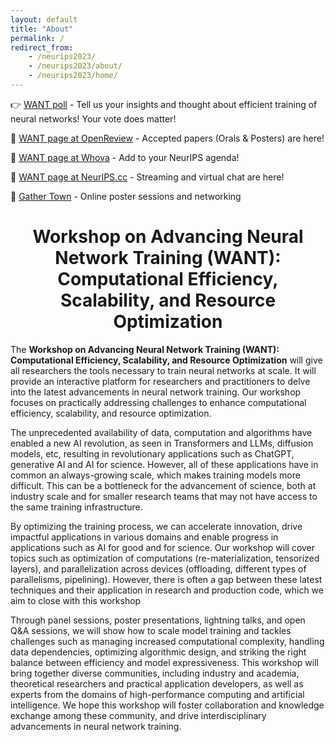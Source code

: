 ```yaml
---
layout: default
title: "About"
permalink: /
redirect_from: 
    - /neurips2023/
    - /neurips2023/about/
    - /neurips2023/home/
---
```

👉 [WANT poll](https://forms.gle/cJHmvtZvdbMuHzxh9) - Tell us your insights and thought about efficient training of neural networks! Your vote does matter! 

📜 [WANT page at OpenReview](https://openreview.net/group?id=NeurIPS.cc/2023/Workshop/WANT) - Accepted papers (Orals & Posters) are here!

📅 [WANT page at Whova](https://whova.com/portal/webapp/cnips_202312/Agenda/3512322) - Add to your NeurIPS agenda!

🎥 [WANT page at NeurIPS.cc](https://nips.cc/virtual/2023/workshop/66493) - Streaming and virtual chat are here!

🏰 [Gather Town](https://app.gather.town/app/Q6Eblds7vNrn4kz4/WANT%20at%20NeurIPS%202023) - Online poster sessions and networking

<h1 style="text-align: center;">Workshop on Advancing Neural Network Training (WANT): Computational Efficiency, Scalability, and Resource Optimization</h1>


The **Workshop on Advancing Neural Network Training (WANT): Computational Efficiency, Scalability, and Resource Optimization** will give all researchers the tools necessary to train neural networks at scale. It will provide an interactive platform for researchers and practitioners to delve into the latest advancements in neural network training. Our workshop focuses on practically addressing challenges to enhance computational efficiency, scalability, and resource optimization.

<!-- ## About -->

The unprecedented availability of data, computation and algorithms have enabled a new AI revolution, as seen in Transformers and LLMs, diffusion models, etc, resulting in revolutionary applications such as ChatGPT, generative AI and AI for science. However, all of these applications have in common an always-growing scale, which makes training models more difficult. This can be a bottleneck for the advancement of science, both at industry scale and for smaller research teams that may not have access to the same training infrastructure.

By optimizing the training process, we can accelerate innovation, drive impactful applications in various domains and enable progress in applications such as AI for good and for science. Our workshop will cover topics such as optimization of computations (re-materialization, tensorized layers), and parallelization across devices (offloading, different types of parallelisms, pipelining). However, there is often a gap between these latest techniques and their application in research and production code, which we aim to close with this workshop

Through panel sessions, poster presentations, lightning talks, and open Q&A sessions, we will show how to scale model training and tackles challenges such as managing increased computational complexity, handling data dependencies, optimizing algorithmic design, and striking the right balance between efficiency and model expressiveness. This workshop will bring together diverse communities, including industry and academia, theoretical researchers and practical application developers, as well as experts from the domains of high-performance computing and artificial intelligence. We hope this workshop will foster collaboration and knowledge exchange among these community, and drive interdisciplinary advancements in neural network training.

